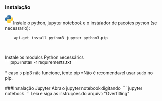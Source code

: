 ### Instalação 
<a href="https://www.python.org" target="_blank"> <img align="left" alt="Python" width="26px" src="https://github.com/Aakarsh-B/trying-repos/blob/master/python-5.svg?raw=true"/> </a>
<br/>
Instale o python, jupyter notebook e o instalador de pacotes python (se necessario):
<br/>
```
	apt-get install python3 jupyter python3-pip
```
<br/>

<br/>
Instale os modulos Python necessários
<br/>
```
	pip3 install -r requirements.txt
```
<br/>

<br/>
* caso o pip3 não funcione, tente pip
*Não é recomendavel usar sudo no pip.
<br/>

<br/>
###Instalação Jupyter
Abra o jupyter notebook digitando:
```
	jupyter notebook
```
Leia e siga as instruções do arquivo "Overfitting"
